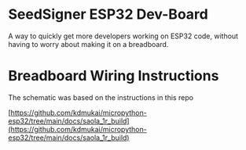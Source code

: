 # SeedSigner ESP32 Dev-Board
A way to quickly get more developers working on ESP32 code, without having to worry about making it on a breadboard.


# Breadboard Wiring Instructions
The schematic was based on the instructions in this repo

[https://github.com/kdmukai/micropython-esp32/tree/main/docs/saola_1r_build](https://github.com/kdmukai/micropython-esp32/tree/main/docs/saola_1r_build)